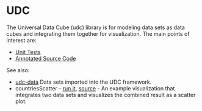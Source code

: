 # UDC
The Universal Data Cube (udc) library is for modeling data sets
as data cubes and integrating them together for visualization. The main points of interest are:

 * [Unit Tests](tests/udcTests.js)
 * [Annotated Source Code](docs/udc.html)

See also:

 * [udc-data](https://github.com/curran/udc-data) Data sets imported into the UDC framework.
 * countriesScatter - [run it](http://curran.github.io/examples/countriesScatter/v1/), [source](https://github.com/curran/examples/tree/gh-pages/countriesScatter/v1) - An example visualization that integrates two data sets and visualizes the combined result as a scatter plot.
